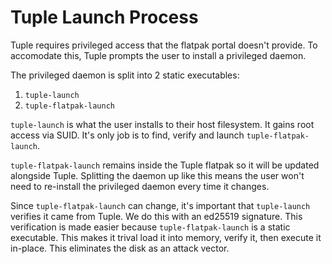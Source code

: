 Tuple Launch Process
================================================================================
Tuple requires privileged access that the flatpak portal doesn't provide.  To
accomodate this, Tuple prompts the user to install a privileged daemon.

The privileged daemon is split into 2 static executables:

1. `tuple-launch`
2. `tuple-flatpak-launch`

`tuple-launch` is what the user installs to their host filesystem.  It gains
root access via SUID. It's only job is to find, verify and launch
`tuple-flatpak-launch`.

`tuple-flatpak-launch` remains inside the Tuple flatpak so it will be updated
alongside Tuple.  Splitting the daemon up like this means the user won't need
to re-install the privileged daemon every time it changes.

Since `tuple-flatpak-launch` can change, it's important that `tuple-launch`
verifies it came from Tuple.  We do this with an ed25519 signature. This
verification is made easier because `tuple-flatpak-launch` is a static
executable.  This makes it trival load it into memory, verify it, then execute
it in-place.  This eliminates the disk as an attack vector.
